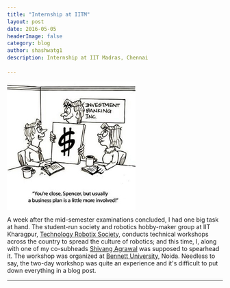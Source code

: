```yaml
---
title: "Internship at IITM"
layout: post
date: 2016-05-05 
headerImage: false
category: blog
author: shashwatg1
description: Internship at IIT Madras, Chennai

---
```

<img src="/assets/images/posts/interngs/businessplans.jpg" align="center" width="300" height="300">

A week after the mid-semester examinations concluded, I had one big task at hand. The  student-run society and robotics hobby-maker group at IIT Kharagpur, [Technology Robotix Society](http://robotix.in), conducts technical workshops across the country to spread the culture of robotics; and this time, I, along with one of my co-subheads [Shivang Agrawal](http://www.shivangagrawal.in/) was supposed to spearhead it. The workshop was organized at [Bennett University](http://www.bennett.edu.in/), Noida. Needless to say, the two-day workshop was quite an experience and it's difficult to put down everything in a blog post.

---